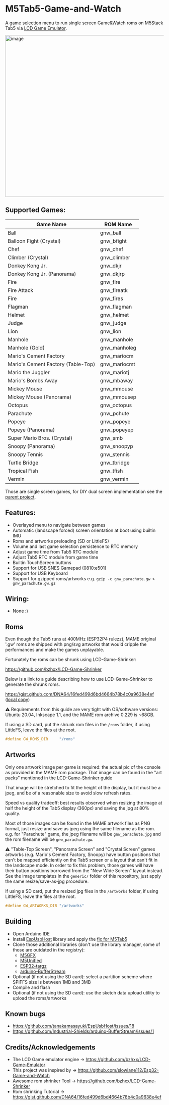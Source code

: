 # M5Tab5-Game-and-Watch

A game selection menu to run single screen Game&Watch roms on M5Stack Tab5 via [LCD Game Emulator](https://github.com/bzhxx/LCD-Game-Emulator).

<img width="512" alt="image" src="https://github.com/user-attachments/assets/b5cde28d-9204-441e-95f5-2984c5c87be3" />


## Supported Games:

Game Name                          | ROM Name
---------------------------------- | -----------
Ball                               | gnw_ball
Balloon Fight (Crystal)            | gnw_bfight
Chef                               | gnw_chef 
Climber (Crystal)                  | gnw_climber 
Donkey Kong Jr.                    | gnw_dkjr 
Donkey Kong Jr. (Panorama)         | gnw_dkjrp
Fire                               | gnw_fire 
Fire Attack                        | gnw_fireatk 
Fire                               | gnw_fires 
Flagman                            | gnw_flagman 
Helmet                             | gnw_helmet
Judge                              | gnw_judge 
Lion                               | gnw_lion
Manhole                            | gnw_manhole 
Manhole (Gold)                     | gnw_manholeg
Mario's Cement Factory             | gnw_mariocm
Mario's Cement Factory (Table-Top) | gnw_mariocmt
Mario the Juggler                  | gnw_mariotj
Mario's Bombs Away                 | gnw_mbaway
Mickey Mouse                       | gnw_mmouse
Mickey Mouse (Panorama)            | gnw_mmousep
Octopus                            | gnw_octopus
Parachute                          | gnw_pchute 
Popeye                             | gnw_popeye
Popeye (Panorama)                  | gnw_popeyep 
Super Mario Bros. (Crystal)        | gnw_smb 
Snoopy (Panorama)                  | gnw_snoopyp 
Snoopy Tennis                      | gnw_stennis 
Turtle Bridge                      | gnw_tbridge 
Tropical Fish                      | gnw_tfish 
Vermin                             | gnw_vermin

Those are single screen games, for DIY dual screen implementation see the [parent project](https://github.com/slowlane112/Esp32-Game-and-Watch).

## Features:

  - Overlayed menu to navigate between games
  - Automatic (landscape forced) screen orientation at boot using builtin IMU
  - Roms and artworks preloading (SD or LittleFS)
  - Volume and last game selection persistence to RTC memory
  - Adjust game time from Tab5 RTC module
  - Adjust Tab5 RTC module from game time
  - Builtin TouchScreen buttons
  - Support for USB SNES Gamepad (0810:e501)
  - Support for USB Keyboard
  - Support for gzipped roms/artworks e.g. `gzip -c gnw_parachute.gw > gnw_parachute.gw.gz`


## Wiring:
- None :)

## Roms

Even though the Tab5 runs at 400MHz (ESP32P4 rulezz), MAME original '.gw' roms are shipped with png/svg 
artworks that would cripple the performances and make the games unplayable.

Fortunately the roms can be shrunk using LCD-Game-Shrinker:

https://github.com/bzhxx/LCD-Game-Shrinker

Below is a link to a guide describing how to use LCD-Game-Shrinker to generate the shrunk roms.

https://gist.github.com/DNA64/16fed499d6bd4664b78b4c0a9638e4ef ([local copy](LCD-Game-Shrinker-Guide.md))

⚠️ Requirements from this guide are very tight with OS/software versions: Ubuntu 20.04, Inkscape 1.1, and the MAME rom archive 0.229 is ~68GB.

If using a SD card, put the shrunk rom files in the `/roms` folder, if using LittleFS, leave the files at the root.

```c
#define GW_ROMS_DIR     "/roms"     
```

## Artworks

Only one artwork image per game is required: the actual pic of the console as provided in the MAME rom package.
That image can be found in the "art packs" mentioned in the [LCD-Game-Shrinker guide](https://gist.github.com/DNA64/16fed499d6bd4664b78b4c0a9638e4ef)

That image will be stretched to fit the height of the display, but it must be a jpeg, and be of a reasonable size to avoid slow refresh rates.

Speed vs quality tradeoff: best results observed when resizing the image at half the height of the Tab5 display (360px) and saving the jpg at 80% quality.

Most of those images can be found in the MAME artwork files as PNG format, just resize and save as jpeg using the same filename as the rom.
e.g. for "Parachute" game, the jpeg filename will be `gnw_parachute.jpg` and the rom filename will be `gnw_parachute.gw`.

⚠️ "Table-Top Screen", "Panorama Screen" and "Crystal Screen" games artworks (e.g. Mario's Cement Factory, Snoopy) have button positions that can't be mapped 
efficiently on the Tab5 screen or a layout that can't fit in the landscape mode. In order to fix this problem, those games will have their button positions 
borrowed from the "New Wide Screen" layout instead. See the image templates in the `generic/` folder of this repository, just apply the same resize/save-as-jpg 
procedure.

If using a SD card, put the resized jpg files in the `/artworks` folder, if using LittleFS, leave the files at the root.

```c
#define GW_ARTWORKS_DIR "/artworks"
```

## Building

- Open Arduino IDE
- Install [EspUsbHost](https://github.com/tanakamasayuki/EspUsbHost) library and apply the [fix for M5Tab5](https://github.com/tanakamasayuki/EspUsbHost/issues/18)
- Clone those additional libraries (don't use the library manager, some of those are outdated in the registry): 
  - [M5GFX](https://github.com/M5Stack/M5GFX)
  - [M5Unified](https://github.com/M5Stack/M5Unified)
  - [ESP32-targz](https://github.com/tobozo/ESP32-targz)
  - [arduino-BufferStream](https://github.com/Industrial-Shields/arduino-BufferStream)
- Optional (if not using the SD card): select a partition scheme where SPIFFS size is between 1MB and 3MB
- Compile and flash
- Optional (if not using the SD card): use the sketch data upload utility to upload the roms/artworks


## Known bugs
- https://github.com/tanakamasayuki/EspUsbHost/issues/18
- https://github.com/Industrial-Shields/arduino-BufferStream/issues/1


## Credits/Acknowledgements
 - The LCD Game emulator engine -> https://github.com/bzhxx/LCD-Game-Emulator
 - This project was inspired by -> https://github.com/slowlane112/Esp32-Game-and-Watch
 - Awesome rom shrinker Tool -> https://github.com/bzhxx/LCD-Game-Shrinker
 - Rom shrinking Tutorial -> https://gist.github.com/DNA64/16fed499d6bd4664b78b4c0a9638e4ef
